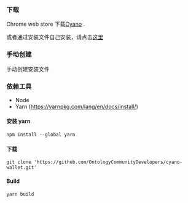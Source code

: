 
### 下载 

Chrome web store 下载[Cyano](https://chrome.google.com/webstore/detail/ontology-web-wallet/dkdedlpgdmmkkfjabffeganieamfklkm) . 

或者通过安装文件自己安装，请点击[这里](https://github.com/OntologyCommunityDevelopers/cyano-wallet/releases)

### 手动创建

手动创建安装文件

### 依赖工具

* Node
* Yarn (https://yarnpkg.com/lang/en/docs/install/)

#### 安装 yarn

```
npm install --global yarn
```

#### 下载
```
git clone 'https://github.com/OntologyCommunityDevelopers/cyano-wallet.git'
```


#### Build

````
yarn build
````